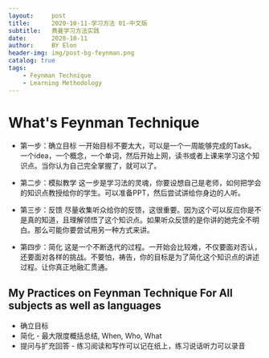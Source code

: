 ```yaml
---
layout:     post
title:      2020-10-11-学习方法 01-中文版
subtitle:   费曼学习方法实践
date:       2020-10-11
author:     BY Elon
header-img: img/post-bg-feynman.png
catalog: true
tags:
    - Feynman Technique
    - Learning Methodology
---
```

# What's Feynman Technique
* 第一步：确立目标
一开始目标不要太大，可以是一个一周能够完成的Task。一个idea，一个概念，一个单词，然后开始上网，读书或者上课来学习这个知识点。当你认为自己完全掌握了，就可以了。

* 第二步：模拟教学
这一步是学习法的灵魂，你要设想自己是老师，如何把学会的知识点教授给你的学生。可以准备PPT，然后尝试讲给你身边的人听。

* 第三步：反馈
尽量收集听众给你的反馈，这很重要。因为这个可以反应你是不是真的知道，且理解领悟了这个知识点。如果听众反馈的是你讲的她完全不明白。那么可能你要尝试用另一种方式来讲。

* 第四步：简化
这是一个不断迭代的过程。一开始会比较难，不仅要面对否认，还要面对各样的挑战。不要怕，祷告，你的目标是为了简化这个知识点的讲述过程。让你真正地融汇贯通。

## My Practices on Feynman Technique For All subjects as well as languages
* 确立目标
* 简化 - 最大限度概括总结, When, Who, What
* 提问与扩充回答  - 练习阅读和写作可以记在纸上，练习说话听力可以录音
